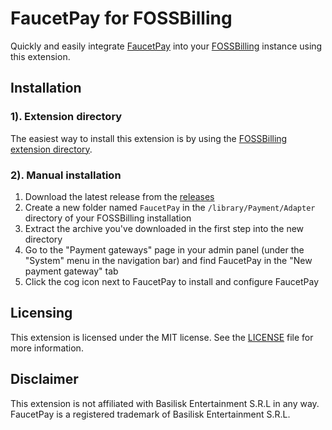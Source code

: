 # FaucetPay for FOSSBilling
Quickly and easily integrate [FaucetPay](https://payeer.com) into your [FOSSBilling](https://fossbilling.org) instance using this extension.

## Installation

### 1). Extension directory

The easiest way to install this extension is by using the [FOSSBilling extension directory](https://extensions.fossbilling.org/extension/FaucetPay).

### 2). Manual installation
1. Download the latest release from the [releases](https://github.com/neto737/FaucetPay-FOSSBilling/releases/latest)
2. Create a new folder named `FaucetPay` in the `/library/Payment/Adapter` directory of your FOSSBilling installation
3. Extract the archive you've downloaded in the first step into the new directory
4. Go to the "Payment gateways" page in your admin panel (under the "System" menu in the navigation bar) and find FaucetPay in the "New payment gateway" tab
5. Click the cog icon next to FaucetPay to install and configure FaucetPay

## Licensing
This extension is licensed under the MIT license. See the [LICENSE](LICENSE) file for more information.

## Disclaimer
This extension is not affiliated with Basilisk Entertainment S.R.L in any way. FaucetPay is a registered trademark of Basilisk Entertainment S.R.L.
